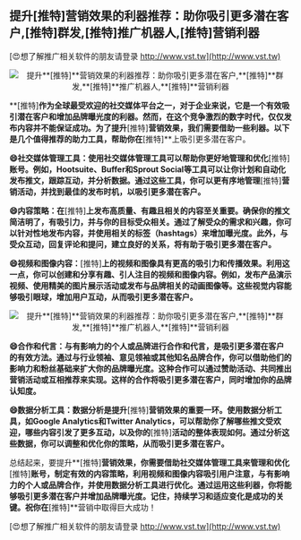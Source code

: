 ## **提升**[推特]**营销效果的利器推荐：助你吸引更多潜在客户,**[推特]**群发,**[推特]**推广机器人,**[推特]**营销利器**

[😍想了解推广相关软件的朋友请登录 http://www.vst.tw](http://www.vst.tw)

 <center><img src="https://vst.tw/MP4/tuiguang/png/4.png" alt="提升**[推特]**营销效果的利器推荐：助你吸引更多潜在客户,**[推特]**群发,**[推特]**推广机器人,**[推特]**营销利器"></center>

**[推特]**作为全球最受欢迎的社交媒体平台之一，对于企业来说，它是一个有效吸引潜在客户和增加品牌曝光度的利器。然而，在这个竞争激烈的数字时代，仅仅发布内容并不能保证成功。为了提升**[推特]**营销效果，我们需要借助一些利器。以下是几个值得推荐的助力工具，帮助你在**[推特]**上吸引更多潜在客户。

**😄社交媒体管理工具：使用社交媒体管理工具可以帮助你更好地管理和优化**[推特]**账号。例如，Hootsuite、Buffer和Sprout Social等工具可以让你计划和自动化发布推文，跟踪互动，并分析数据。通过这些工具，你可以更有序地管理**[推特]**营销活动，并找到最佳的发布时机，以吸引更多潜在客户。**

**😄内容策略：在**[推特]**上发布高质量、有趣且相关的内容至关重要。确保你的推文简洁明了，有吸引力，并与你的目标受众相关。通过了解受众的需求和兴趣，你可以针对性地发布内容，并使用相关的标签（hashtags）来增加曝光度。此外，与受众互动，回复评论和提问，建立良好的关系，将有助于吸引更多潜在客户。**

**😄视频和图像内容：**[推特]**上的视频和图像具有更高的吸引力和传播效果。利用这一点，你可以创建和分享有趣、引人注目的视频和图像内容。例如，发布产品演示视频、使用精美的图片展示活动或发布与品牌相关的动画图像等。这些视觉内容能够吸引眼球，增加用户互动，从而吸引更多潜在客户。**

 <center><img src="https://vst.tw/MP4/tuiguang/png/0.png" alt="提升**[推特]**营销效果的利器推荐：助你吸引更多潜在客户,**[推特]**群发,**[推特]**推广机器人,**[推特]**营销利器"></center>

**😄合作和代言：与有影响力的个人或品牌进行合作和代言，是吸引更多潜在客户的有效方法。通过与行业领袖、意见领袖或其他知名品牌合作，你可以借助他们的影响力和粉丝基础来扩大你的品牌曝光度。这种合作可以通过赞助活动、共同推出营销活动或互相推荐来实现。这样的合作将吸引更多潜在客户，同时增加你的品牌认知度。**

**😄数据分析工具：数据分析是提升**[推特]**营销效果的重要一环。使用数据分析工具，如Google Analytics和Twitter Analytics，可以帮助你了解哪些推文受欢迎，哪些内容引发了更多互动，以及你的**[推特]**活动的整体表现如何。通过分析这些数据，你可以调整和优化你的策略，从而吸引更多潜在客户。**

总结起来，要提升**[推特]**营销效果，你需要借助社交媒体管理工具来管理和优化**[推特]**账号，制定有效的内容策略，利用视频和图像内容吸引用户注意，与有影响力的个人或品牌合作，并使用数据分析工具进行优化。通过运用这些利器，你将能够吸引更多潜在客户并增加品牌曝光度。记住，持续学习和适应变化是成功的关键。祝你在**[推特]**营销中取得巨大成功！

[😍想了解推广相关软件的朋友请登录 http://www.vst.tw](http://www.vst.tw)



